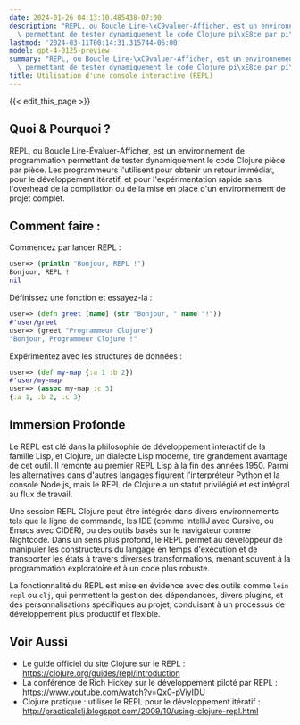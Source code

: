 ```yaml
---
date: 2024-01-26 04:13:10.485438-07:00
description: "REPL, ou Boucle Lire-\xC9valuer-Afficher, est un environnement de programmation\
  \ permettant de tester dynamiquement le code Clojure pi\xE8ce par pi\xE8ce. Les\u2026"
lastmod: '2024-03-11T00:14:31.315744-06:00'
model: gpt-4-0125-preview
summary: "REPL, ou Boucle Lire-\xC9valuer-Afficher, est un environnement de programmation\
  \ permettant de tester dynamiquement le code Clojure pi\xE8ce par pi\xE8ce. Les\u2026"
title: Utilisation d'une console interactive (REPL)
---
```


{{< edit_this_page >}}

## Quoi & Pourquoi ?
REPL, ou Boucle Lire-Évaluer-Afficher, est un environnement de programmation permettant de tester dynamiquement le code Clojure pièce par pièce. Les programmeurs l'utilisent pour obtenir un retour immédiat, pour le développement itératif, et pour l'expérimentation rapide sans l'overhead de la compilation ou de la mise en place d'un environnement de projet complet.

## Comment faire :
Commencez par lancer REPL :

```Clojure
user=> (println "Bonjour, REPL !")
Bonjour, REPL !
nil
```

Définissez une fonction et essayez-la :
```Clojure
user=> (defn greet [name] (str "Bonjour, " name "!"))
#'user/greet
user=> (greet "Programmeur Clojure")
"Bonjour, Programmeur Clojure !"
```

Expérimentez avec les structures de données :
```Clojure
user=> (def my-map {:a 1 :b 2})
#'user/my-map
user=> (assoc my-map :c 3)
{:a 1, :b 2, :c 3}
```

## Immersion Profonde
Le REPL est clé dans la philosophie de développement interactif de la famille Lisp, et Clojure, un dialecte Lisp moderne, tire grandement avantage de cet outil. Il remonte au premier REPL Lisp à la fin des années 1950. Parmi les alternatives dans d'autres langages figurent l'interpréteur Python et la console Node.js, mais le REPL de Clojure a un statut privilégié et est intégral au flux de travail.

Une session REPL Clojure peut être intégrée dans divers environnements tels que la ligne de commande, les IDE (comme IntelliJ avec Cursive, ou Emacs avec CIDER), ou des outils basés sur le navigateur comme Nightcode. Dans un sens plus profond, le REPL permet au développeur de manipuler les constructeurs du langage en temps d'exécution et de transporter les états à travers diverses transformations, menant souvent à la programmation exploratoire et à un code plus robuste.

La fonctionnalité du REPL est mise en évidence avec des outils comme `lein repl` ou `clj`, qui permettent la gestion des dépendances, divers plugins, et des personnalisations spécifiques au projet, conduisant à un processus de développement plus productif et flexible.

## Voir Aussi
- Le guide officiel du site Clojure sur le REPL : https://clojure.org/guides/repl/introduction
- La conférence de Rich Hickey sur le développement piloté par REPL : https://www.youtube.com/watch?v=Qx0-pViyIDU
- Clojure pratique : utiliser le REPL pour le développement itératif : http://practicalclj.blogspot.com/2009/10/using-clojure-repl.html

